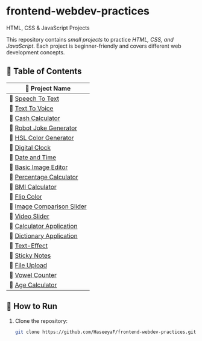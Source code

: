 # frontend-webdev-practices
HTML, CSS & JavaScript Projects

This repository contains *small projects* to practice *HTML, CSS, and JavaScript*. Each project is beginner-friendly and covers different web development concepts.  

## 📌 Table of Contents  
|📂 Project Name |
|-------------|
| 🔹 [Speech To Text](https://github.com/HaseeyaF/frontend-webdev-practices/tree/Speech-To-Text)|
| 🔹 [Text To Voice](https://github.com/HaseeyaF/frontend-webdev-practices/tree/Text-To-Voice) | 
| 🔹 [Cash Calculator](https://github.com/HaseeyaF/frontend-webdev-practices/tree/Cash-Calculator) |
| 🔹 [Robot Joke Generator](https://github.com/HaseeyaF/frontend-webdev-practices/tree/Robot-Joke-Generator) |
| 🔹 [HSL Color Generator](https://github.com/HaseeyaF/frontend-webdev-practices/tree/HSL-Color-Generator) |
| 🔹 [Digital Clock](https://github.com/HaseeyaF/frontend-webdev-practices/tree/Digital-Clock) |
| 🔹 [Date and Time](https://github.com/HaseeyaF/frontend-webdev-practices/tree/Date-Time) |
| 🔹 [Basic Image Editor](https://github.com/HaseeyaF/frontend-webdev-practices/tree/Basic-Image-Editor) |
| 🔹 [Percentage Calculator](https://github.com/HaseeyaF/frontend-webdev-practices/tree/Percentage-Calculator) |
| 🔹 [BMI Calculator](https://github.com/HaseeyaF/frontend-webdev-practices/tree/BMI-Calculator) |
| 🔹 [Flip Color](https://github.com/HaseeyaF/frontend-webdev-practices/tree/Flip-Color) |
| 🔹 [Image Comparison Slider](https://github.com/HaseeyaF/frontend-webdev-practices/tree/Image-Comparison-Slider) |
| 🔹 [Video Slider](https://github.com/HaseeyaF/frontend-webdev-practices/tree/Video-Slider) |
| 🔹 [Calculator Application](https://github.com/HaseeyaF/frontend-webdev-practices/tree/Calculator-Application) |
| 🔹 [Dictionary Application](https://github.com/HaseeyaF/frontend-webdev-practices/tree/Dictionary-Application) |
| 🔹 [Text-Effect](https://github.com/HaseeyaF/frontend-webdev-practices/tree/Text-Effect) |
| 🔹 [Sticky Notes](https://github.com/HaseeyaF/frontend-webdev-practices/tree/Sticky-Notes) |
| 🔹 [File Upload](https://github.com/HaseeyaF/frontend-webdev-practices/tree/File-Upload) |
| 🔹 [Vowel Counter](https://github.com/HaseeyaF/frontend-webdev-practices/tree/Vowel-Counter) |
| 🔹 [Age Calculator](https://github.com/HaseeyaF/frontend-webdev-practices/tree/Age-Calculator) |


## 🔧 How to Run  
1. Clone the repository:  
   ```bash
   git clone https://github.com/HaseeyaF/frontend-webdev-practices.git
